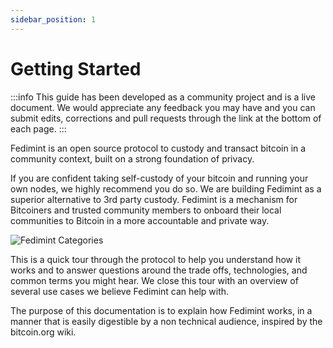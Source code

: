 ```yaml
---
sidebar_position: 1
---
```


# Getting Started

:::info
This guide has been developed as a community project and is a live document. We would appreciate any feedback you may have and you can submit edits, corrections and pull requests through the link at the bottom of each page.
:::

Fedimint is an open source protocol to custody and transact bitcoin in a community context, built on a strong foundation of privacy.

If you are confident taking self-custody of your bitcoin and running your own nodes, we highly recommend you do so. We are building Fedimint as a superior alternative to 3rd party custody. Fedimint is a mechanism for Bitcoiners and trusted community members to onboard their local communities to Bitcoin in a more accountable and private way.

![Fedimint Categories](/img/FedimintMap.png)

This is a quick tour through the protocol to help you understand how it works and to answer questions around the trade offs, technologies, and common terms you might hear. We close this tour with an overview of several use cases we believe Fedimint can help with.

The purpose of this documentation is to explain how Fedimint works, in a manner that is easily digestible by a non technical audience, inspired by the bitcoin.org wiki.
